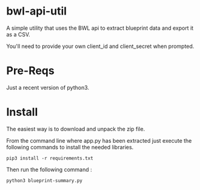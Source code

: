 # bwl-api-util
A simple utility that uses the BWL api to extract blueprint data and export it as a CSV.

You'll need to provide your own client_id and client_secret when prompted.

# Pre-Reqs
Just a recent version of python3.

# Install
The easiest way is to download and unpack the zip file.

From the command line where app.py has been extracted just execute the following commands
to install the needed libraries.

`pip3 install -r requirements.txt`

Then run the following command :

`python3 blueprint-summary.py`